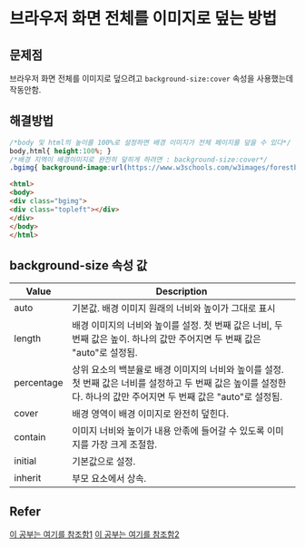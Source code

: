 # 브라우저 화면 전체를 이미지로 덮는 방법

## 문제점
브라우저 화면 전체를 이미지로 덮으려고 `background-size:cover` 속성을 사용했는데 작동안함.


## 해결방법
```css
/*body 및 html의 높이를 100%로 설정하면 배경 이미지가 전체 페이지를 덮을 수 있다*/
body,html{ height:100%; }
/*배경 지역이 배경이미지로 완전히 덮히게 하려면 : background-size:cover*/
.bgimg{ background-image:url(https://www.w3schools.com/w3images/forestbridge.jpg); height:100%; background-position:center;  background-size:cover; }
```


```html
<html>
<body>
<div class="bgimg">
<div class="topleft"></div>
</div>
</body>
</html>
```

## background-size 속성 값
| Value | Description |
| ---- | --- |
| auto | 기본값. 배경 이미지 원래의 너비와 높이가 그대로 표시 |
| length | 배경 이미지의 너비와 높이를 설정. 첫 번째 값은 너비, 두 번째 값은 높이. 하나의 값만 주어지면 두 번째 값은 "auto"로 설정됨. |
| percentage  | 상위 요소의 백분율로 배경 이미지의 너비와 높이를 설정. 첫 번째 값은 너비를 설정하고 두 번째 값은 높이를 설정한다. 하나의 값만 주어지면 두 번째 값은 "auto"로 설정됨. |
| cover  | 배경 영역이 배경 이미지로 완전히 덮힌다. |
| contain  | 이미지 너비와 높이가 내용 안졲에 들어갈 수 있도록 이미지를 가장 크게 조절함.|
| initial  | 기본값으로 설정. |
| inherit  | 부모 요소에서 상속. |



## Refer
[이 공부는 여기를 참조함1](http://aboooks.tistory.com/165)
[이 공부는 여기를 참조함2](https://www.w3schools.com/cssref/css3_pr_background-size.asp)